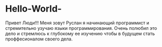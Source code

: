 # Hello-World- 
Привет Люди!!!
Меня зовут Руслан я начинающий программист и стремительно узучаю языки программирования. Очень полюбил это дело и стремлюсь к глубокому ее изучению чтобы в будущем стать проффесионалом своего дела.
